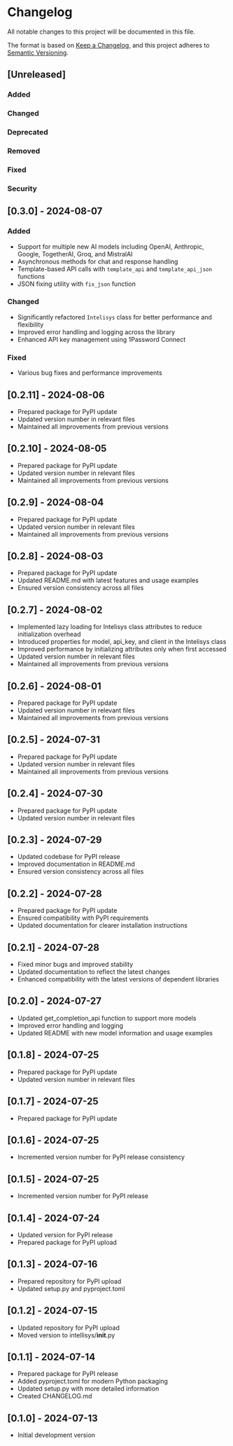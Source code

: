 # Changelog

All notable changes to this project will be documented in this file.

The format is based on [Keep a Changelog](https://keepachangelog.com/en/1.0.0/),
and this project adheres to [Semantic Versioning](https://semver.org/spec/v2.0.0.html).

## [Unreleased]

### Added

### Changed

### Deprecated

### Removed

### Fixed

### Security

## [0.3.0] - 2024-08-07
### Added
- Support for multiple new AI models including OpenAI, Anthropic, Google, TogetherAI, Groq, and MistralAI
- Asynchronous methods for chat and response handling
- Template-based API calls with `template_api` and `template_api_json` functions
- JSON fixing utility with `fix_json` function

### Changed
- Significantly refactored `Intelisys` class for better performance and flexibility
- Improved error handling and logging across the library
- Enhanced API key management using 1Password Connect

### Fixed
- Various bug fixes and performance improvements

## [0.2.11] - 2024-08-06
- Prepared package for PyPI update
- Updated version number in relevant files
- Maintained all improvements from previous versions

## [0.2.10] - 2024-08-05
- Prepared package for PyPI update
- Updated version number in relevant files
- Maintained all improvements from previous versions

## [0.2.9] - 2024-08-04
- Prepared package for PyPI update
- Updated version number in relevant files
- Maintained all improvements from previous versions

## [0.2.8] - 2024-08-03
- Prepared package for PyPI update
- Updated README.md with latest features and usage examples
- Ensured version consistency across all files

## [0.2.7] - 2024-08-02
- Implemented lazy loading for Intelisys class attributes to reduce initialization overhead
- Introduced properties for model, api_key, and client in the Intelisys class
- Improved performance by initializing attributes only when first accessed
- Updated version number in relevant files
- Maintained all improvements from previous versions

## [0.2.6] - 2024-08-01
- Prepared package for PyPI update
- Updated version number in relevant files
- Maintained all improvements from previous versions

## [0.2.5] - 2024-07-31
- Prepared package for PyPI update
- Updated version number in relevant files
- Maintained all improvements from previous versions

## [0.2.4] - 2024-07-30
- Prepared package for PyPI update
- Updated version number in relevant files

## [0.2.3] - 2024-07-29
- Updated codebase for PyPI release
- Improved documentation in README.md
- Ensured version consistency across all files

## [0.2.2] - 2024-07-28
- Prepared package for PyPI update
- Ensured compatibility with PyPI requirements
- Updated documentation for clearer installation instructions

## [0.2.1] - 2024-07-28
- Fixed minor bugs and improved stability
- Updated documentation to reflect the latest changes
- Enhanced compatibility with the latest versions of dependent libraries

## [0.2.0] - 2024-07-27
- Updated get_completion_api function to support more models
- Improved error handling and logging
- Updated README with new model information and usage examples

## [0.1.8] - 2024-07-25
- Prepared package for PyPI update
- Updated version number in relevant files

## [0.1.7] - 2024-07-25
- Prepared package for PyPI update

## [0.1.6] - 2024-07-25
- Incremented version number for PyPI release consistency

## [0.1.5] - 2024-07-25
- Incremented version number for PyPI release

## [0.1.4] - 2024-07-24
- Updated version for PyPI release
- Prepared package for PyPI upload

## [0.1.3] - 2024-07-16
- Prepared repository for PyPI upload
- Updated setup.py and pyproject.toml

## [0.1.2] - 2024-07-15
- Updated repository for PyPI upload
- Moved version to intellisys/__init__.py

## [0.1.1] - 2024-07-14
- Prepared package for PyPI release
- Added pyproject.toml for modern Python packaging
- Updated setup.py with more detailed information
- Created CHANGELOG.md

## [0.1.0] - 2024-07-13
- Initial development version
